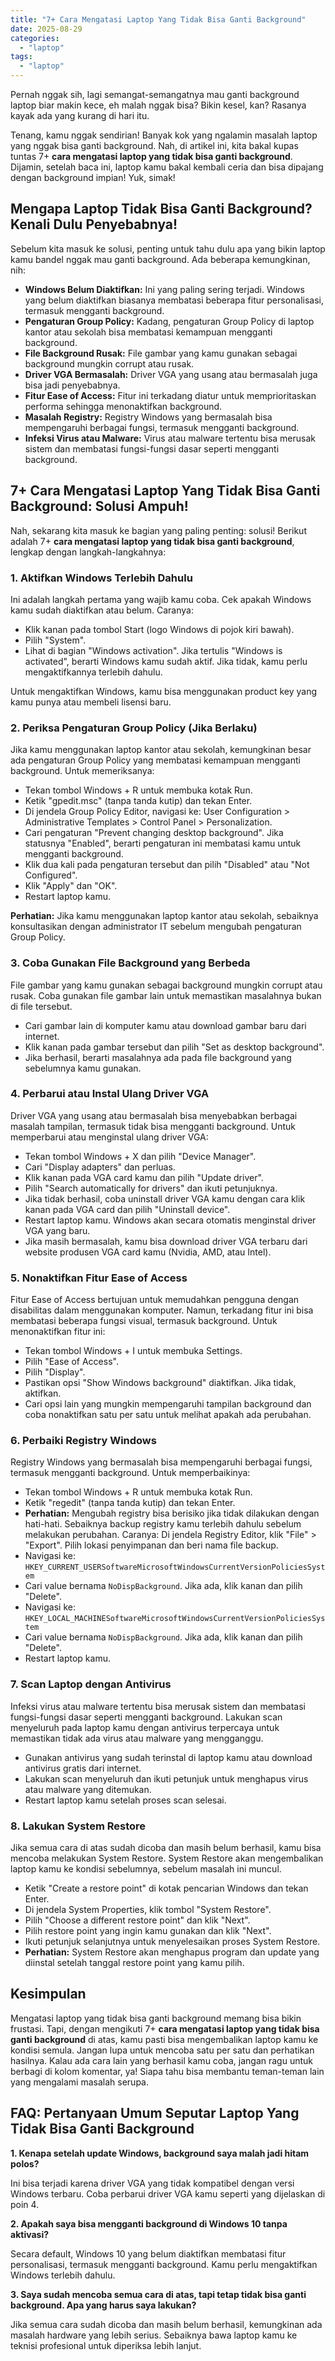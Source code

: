 ```yaml
---
title: "7+ Cara Mengatasi Laptop Yang Tidak Bisa Ganti Background"
date: 2025-08-29
categories: 
  - "laptop"
tags: 
  - "laptop"
---
```


Pernah nggak sih, lagi semangat-semangatnya mau ganti background laptop biar makin kece, eh malah nggak bisa? Bikin kesel, kan? Rasanya kayak ada yang kurang di hari itu.

Tenang, kamu nggak sendirian! Banyak kok yang ngalamin masalah laptop yang nggak bisa ganti background. Nah, di artikel ini, kita bakal kupas tuntas 7+ **cara mengatasi laptop yang tidak bisa ganti background**. Dijamin, setelah baca ini, laptop kamu bakal kembali ceria dan bisa dipajang dengan background impian! Yuk, simak!

## Mengapa Laptop Tidak Bisa Ganti Background? Kenali Dulu Penyebabnya!

Sebelum kita masuk ke solusi, penting untuk tahu dulu apa yang bikin laptop kamu bandel nggak mau ganti background. Ada beberapa kemungkinan, nih:

- **Windows Belum Diaktifkan:** Ini yang paling sering terjadi. Windows yang belum diaktifkan biasanya membatasi beberapa fitur personalisasi, termasuk mengganti background.
- **Pengaturan Group Policy:** Kadang, pengaturan Group Policy di laptop kantor atau sekolah bisa membatasi kemampuan mengganti background.
- **File Background Rusak:** File gambar yang kamu gunakan sebagai background mungkin corrupt atau rusak.
- **Driver VGA Bermasalah:** Driver VGA yang usang atau bermasalah juga bisa jadi penyebabnya.
- **Fitur Ease of Access:** Fitur ini terkadang diatur untuk memprioritaskan performa sehingga menonaktifkan background.
- **Masalah Registry:** Registry Windows yang bermasalah bisa mempengaruhi berbagai fungsi, termasuk mengganti background.
- **Infeksi Virus atau Malware:** Virus atau malware tertentu bisa merusak sistem dan membatasi fungsi-fungsi dasar seperti mengganti background.

## 7+ Cara Mengatasi Laptop Yang Tidak Bisa Ganti Background: Solusi Ampuh!

Nah, sekarang kita masuk ke bagian yang paling penting: solusi! Berikut adalah 7+ **cara mengatasi laptop yang tidak bisa ganti background**, lengkap dengan langkah-langkahnya:

### 1\. Aktifkan Windows Terlebih Dahulu

Ini adalah langkah pertama yang wajib kamu coba. Cek apakah Windows kamu sudah diaktifkan atau belum. Caranya:

- Klik kanan pada tombol Start (logo Windows di pojok kiri bawah).
- Pilih "System".
- Lihat di bagian "Windows activation". Jika tertulis "Windows is activated", berarti Windows kamu sudah aktif. Jika tidak, kamu perlu mengaktifkannya terlebih dahulu.

Untuk mengaktifkan Windows, kamu bisa menggunakan product key yang kamu punya atau membeli lisensi baru.

### 2\. Periksa Pengaturan Group Policy (Jika Berlaku)

Jika kamu menggunakan laptop kantor atau sekolah, kemungkinan besar ada pengaturan Group Policy yang membatasi kemampuan mengganti background. Untuk memeriksanya:

- Tekan tombol Windows + R untuk membuka kotak Run.
- Ketik "gpedit.msc" (tanpa tanda kutip) dan tekan Enter.
- Di jendela Group Policy Editor, navigasi ke: User Configuration > Administrative Templates > Control Panel > Personalization.
- Cari pengaturan "Prevent changing desktop background". Jika statusnya "Enabled", berarti pengaturan ini membatasi kamu untuk mengganti background.
- Klik dua kali pada pengaturan tersebut dan pilih "Disabled" atau "Not Configured".
- Klik "Apply" dan "OK".
- Restart laptop kamu.

**Perhatian:** Jika kamu menggunakan laptop kantor atau sekolah, sebaiknya konsultasikan dengan administrator IT sebelum mengubah pengaturan Group Policy.

### 3\. Coba Gunakan File Background yang Berbeda

File gambar yang kamu gunakan sebagai background mungkin corrupt atau rusak. Coba gunakan file gambar lain untuk memastikan masalahnya bukan di file tersebut.

- Cari gambar lain di komputer kamu atau download gambar baru dari internet.
- Klik kanan pada gambar tersebut dan pilih "Set as desktop background".
- Jika berhasil, berarti masalahnya ada pada file background yang sebelumnya kamu gunakan.

### 4\. Perbarui atau Instal Ulang Driver VGA

Driver VGA yang usang atau bermasalah bisa menyebabkan berbagai masalah tampilan, termasuk tidak bisa mengganti background. Untuk memperbarui atau menginstal ulang driver VGA:

- Tekan tombol Windows + X dan pilih "Device Manager".
- Cari "Display adapters" dan perluas.
- Klik kanan pada VGA card kamu dan pilih "Update driver".
- Pilih "Search automatically for drivers" dan ikuti petunjuknya.
- Jika tidak berhasil, coba uninstall driver VGA kamu dengan cara klik kanan pada VGA card dan pilih "Uninstall device".
- Restart laptop kamu. Windows akan secara otomatis menginstal driver VGA yang baru.
- Jika masih bermasalah, kamu bisa download driver VGA terbaru dari website produsen VGA card kamu (Nvidia, AMD, atau Intel).

### 5\. Nonaktifkan Fitur Ease of Access

Fitur Ease of Access bertujuan untuk memudahkan pengguna dengan disabilitas dalam menggunakan komputer. Namun, terkadang fitur ini bisa membatasi beberapa fungsi visual, termasuk background. Untuk menonaktifkan fitur ini:

- Tekan tombol Windows + I untuk membuka Settings.
- Pilih "Ease of Access".
- Pilih "Display".
- Pastikan opsi "Show Windows background" diaktifkan. Jika tidak, aktifkan.
- Cari opsi lain yang mungkin mempengaruhi tampilan background dan coba nonaktifkan satu per satu untuk melihat apakah ada perubahan.

### 6\. Perbaiki Registry Windows

Registry Windows yang bermasalah bisa mempengaruhi berbagai fungsi, termasuk mengganti background. Untuk memperbaikinya:

- Tekan tombol Windows + R untuk membuka kotak Run.
- Ketik "regedit" (tanpa tanda kutip) dan tekan Enter.
- **Perhatian:** Mengubah registry bisa berisiko jika tidak dilakukan dengan hati-hati. Sebaiknya backup registry kamu terlebih dahulu sebelum melakukan perubahan. Caranya: Di jendela Registry Editor, klik "File" > "Export". Pilih lokasi penyimpanan dan beri nama file backup.
- Navigasi ke: `HKEY_CURRENT_USERSoftwareMicrosoftWindowsCurrentVersionPoliciesSystem`
- Cari value bernama `NoDispBackground`. Jika ada, klik kanan dan pilih "Delete".
- Navigasi ke: `HKEY_LOCAL_MACHINESoftwareMicrosoftWindowsCurrentVersionPoliciesSystem`
- Cari value bernama `NoDispBackground`. Jika ada, klik kanan dan pilih "Delete".
- Restart laptop kamu.

### 7\. Scan Laptop dengan Antivirus

Infeksi virus atau malware tertentu bisa merusak sistem dan membatasi fungsi-fungsi dasar seperti mengganti background. Lakukan scan menyeluruh pada laptop kamu dengan antivirus terpercaya untuk memastikan tidak ada virus atau malware yang mengganggu.

- Gunakan antivirus yang sudah terinstal di laptop kamu atau download antivirus gratis dari internet.
- Lakukan scan menyeluruh dan ikuti petunjuk untuk menghapus virus atau malware yang ditemukan.
- Restart laptop kamu setelah proses scan selesai.

### 8\. Lakukan System Restore

Jika semua cara di atas sudah dicoba dan masih belum berhasil, kamu bisa mencoba melakukan System Restore. System Restore akan mengembalikan laptop kamu ke kondisi sebelumnya, sebelum masalah ini muncul.

- Ketik "Create a restore point" di kotak pencarian Windows dan tekan Enter.
- Di jendela System Properties, klik tombol "System Restore".
- Pilih "Choose a different restore point" dan klik "Next".
- Pilih restore point yang ingin kamu gunakan dan klik "Next".
- Ikuti petunjuk selanjutnya untuk menyelesaikan proses System Restore.
- **Perhatian:** System Restore akan menghapus program dan update yang diinstal setelah tanggal restore point yang kamu pilih.

## Kesimpulan

Mengatasi laptop yang tidak bisa ganti background memang bisa bikin frustasi. Tapi, dengan mengikuti 7+ **cara mengatasi laptop yang tidak bisa ganti background** di atas, kamu pasti bisa mengembalikan laptop kamu ke kondisi semula. Jangan lupa untuk mencoba satu per satu dan perhatikan hasilnya. Kalau ada cara lain yang berhasil kamu coba, jangan ragu untuk berbagi di kolom komentar, ya! Siapa tahu bisa membantu teman-teman lain yang mengalami masalah serupa.

## FAQ: Pertanyaan Umum Seputar Laptop Yang Tidak Bisa Ganti Background

**1\. Kenapa setelah update Windows, background saya malah jadi hitam polos?**

Ini bisa terjadi karena driver VGA yang tidak kompatibel dengan versi Windows terbaru. Coba perbarui driver VGA kamu seperti yang dijelaskan di poin 4.

**2\. Apakah saya bisa mengganti background di Windows 10 tanpa aktivasi?**

Secara default, Windows 10 yang belum diaktifkan membatasi fitur personalisasi, termasuk mengganti background. Kamu perlu mengaktifkan Windows terlebih dahulu.

**3\. Saya sudah mencoba semua cara di atas, tapi tetap tidak bisa ganti background. Apa yang harus saya lakukan?**

Jika semua cara sudah dicoba dan masih belum berhasil, kemungkinan ada masalah hardware yang lebih serius. Sebaiknya bawa laptop kamu ke teknisi profesional untuk diperiksa lebih lanjut.
